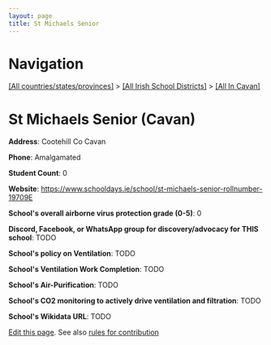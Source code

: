 ```yaml
---
layout: page
title: St Michaels Senior
---
```

# Navigation

[[All countries/states/provinces]](../../..) > [[All Irish School Districts]](../..) > [[All In Cavan]](..)

# St Michaels Senior (Cavan)

**Address**: Cootehill Co Cavan

**Phone**: Amalgamated

**Student Count**: 0

**Website**: <https://www.schooldays.ie/school/st-michaels-senior-rollnumber-19709E>

**School's overall airborne virus protection grade (0-5)**: 0

**Discord, Facebook, or WhatsApp group for discovery/advocacy for THIS school**: TODO

**School's policy on Ventilation**: TODO

**School's Ventilation Work Completion**: TODO

**School's Air-Purification**: TODO

**School's CO2 monitoring to actively drive ventilation and filtration**: TODO

**School's Wikidata URL**: TODO


[Edit this page](https://github.com/ventilate-schools/Ireland/edit/main/./Cavan/St_Michaels_Senior.md). See also [rules for contribution](../../../contribution-rules/)